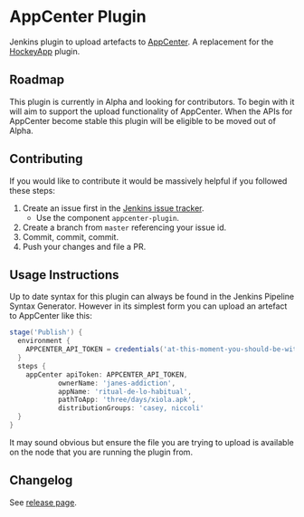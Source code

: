 # AppCenter Plugin

Jenkins plugin to upload artefacts to [AppCenter](https://appcenter.ms). A replacement for the [HockeyApp](https://plugins.jenkins.io/hockeyapp)
plugin.

## Roadmap

This plugin is currently in Alpha and looking for contributors. To begin with it will aim to support the upload 
functionality of AppCenter. When the APIs for AppCenter become stable this plugin will be eligible to be moved out of
Alpha.

## Contributing

If you would like to contribute it would be massively helpful if you followed these steps:

1. Create an issue first in the [Jenkins issue tracker](https://issues.jenkins-ci.org). 
    * Use the component `appcenter-plugin`.
2. Create a branch from `master` referencing your issue id.
3. Commit, commit, commit.
4. Push your changes and file a PR.

## Usage Instructions

Up to date syntax for this plugin can always be found in the Jenkins Pipeline Syntax Generator. However in its 
simplest form you can upload an artefact to AppCenter like this:

```Groovy
stage('Publish') {
  environment {
    APPCENTER_API_TOKEN = credentials('at-this-moment-you-should-be-with-us')
  }
  steps {
    appCenter apiToken: APPCENTER_API_TOKEN,
            ownerName: 'janes-addiction',
            appName: 'ritual-de-lo-habitual',
            pathToApp: 'three/days/xiola.apk',
            distributionGroups: 'casey, niccoli'
  }
}
```

It may sound obvious but ensure the file you are trying to upload is available on the node that you are running the 
plugin from.

## Changelog

See [release page](https://github.com/jenkinsci/appcenter-plugin/releases).